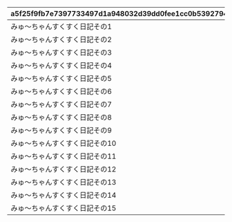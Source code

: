 |a5f25f9fb7e7397733497d1a948032d39dd0fee1cc0b5392794a334b8261fe22|27c6df9731985e8f87f0e0e4dac4b39ff878d5bf357a448b128b013f95d8b8da|171b8045b16a8b0dae742d9d7e2e3814e4ead5d4378707f299f5e9a4e7559f0a|a34f87a696890b8f31fe0468acf98548351fabfbec3bdf1718c64948aaf6c73d|350ff75df84615c1e7b1de2a3fbec8d2d0ea0c4daaa195c8486f4ca2d708998b|afc1f81bbe8b1a43bd8df0f8129bd23b76c8202cc698c5f5071c9f5ba6d96665|d09fa2e59fa55ae353b4df8e03945cd31d762eea782bd09558f681b5f32c7b0f|
| --- | --- | --- | --- | --- | --- | --- |
|みゅ～ちゃんすくすく日記その1|2022/07/31 12:00:00|10098|0|20053103|0|1009801|
|みゅ～ちゃんすくすく日記その2|2022/07/31 12:00:00|10098|1009801|0|5098001|1009802|
|みゅ～ちゃんすくすく日記その3|2022/08/01 5:00:00|10098|1009802|0|5098002|1009803|
|みゅ～ちゃんすくすく日記その4|2022/08/02 5:00:00|10098|1009803|0|5098002|1009804|
|みゅ～ちゃんすくすく日記その5|2022/08/03 5:00:00|10098|1009804|0|5098002|1009805|
|みゅ～ちゃんすくすく日記その6|2022/08/04 5:00:00|10098|1009805|0|5098002|1009806|
|みゅ～ちゃんすくすく日記その7|2022/08/05 5:00:00|10098|1009806|0|5098003|1009807|
|みゅ～ちゃんすくすく日記その8|2022/08/06 5:00:00|10098|1009807|0|5098003|1009808|
|みゅ～ちゃんすくすく日記その9|2022/08/07 5:00:00|10098|1009808|0|5098004|1009809|
|みゅ～ちゃんすくすく日記その10|2022/08/08 5:00:00|10098|1009809|0|5098005|1009810|
|みゅ～ちゃんすくすく日記その11|2022/08/09 5:00:00|10098|1009810|0|5098005|1009811|
|みゅ～ちゃんすくすく日記その12|2022/08/10 5:00:00|10098|1009811|0|5098005|1009812|
|みゅ～ちゃんすくすく日記その13|2022/08/11 5:00:00|10098|1009812|0|5098005|1009813|
|みゅ～ちゃんすくすく日記その14|2022/08/12 5:00:00|10098|1009813|0|5098006|1009814|
|みゅ～ちゃんすくすく日記その15|2022/08/14 5:00:00|10098|1009814|0|5098007|1009815|